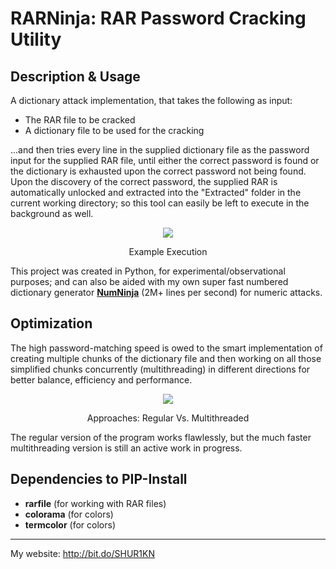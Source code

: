 # RARNinja: RAR Password Cracking Utility

## Description & Usage
A dictionary attack implementation, that takes the following as input:

- The RAR file to be cracked
- A dictionary file to be used for the cracking

...and then tries every line in the supplied dictionary file as the password input for the supplied RAR file, until either the correct password is found or the dictionary is exhausted upon the correct password not being found. Upon the discovery of the correct password, the supplied RAR is automatically unlocked and extracted into the "Extracted" folder in the current working directory; so this tool can easily be left to execute in the background as well.

<div align="center">
<img src="https://github.com/SHUR1K-N/RARNinja-RAR-Password-Cracking-Utility/blob/master/Images/Example.png" >
<p>Example Execution</p>
</div> 


This project was created in Python, for experimental/observational purposes; and can also be aided with my own super fast numbered dictionary generator [**NumNinja**](https://github.com/SHUR1K-N/NumNinja-Number-Dictionary-Generator)  (2M+ lines per second) for numeric attacks.

## Optimization
The high password-matching speed is owed to the smart implementation of creating multiple chunks of the dictionary file and then working on all those simplified chunks concurrently (multithreading) in different directions for better balance, efficiency and performance.

<div align="center">
<img src="https://github.com/SHUR1K-N/RARNinja-RAR-Password-Cracking-Utility/blob/master/Images/Multithreading%20Presentation.png" >
<p>Approaches: Regular Vs. Multithreaded</p>
</div> 


The regular version of the program works flawlessly, but the much faster multithreading version is still an active work in progress.

## Dependencies to PIP-Install
- **rarfile** (for working with RAR files)
- **colorama** (for colors)
- **termcolor** (for colors)

------------

My website: http://bit.do/SHUR1KN
